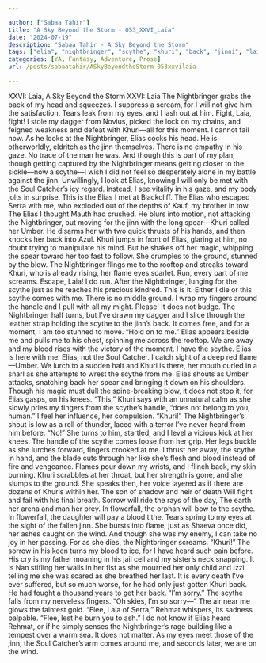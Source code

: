 ```yaml
---

author: ["Sabaa Tahir"]
title: "A Sky Beyond the Storm - 053_XXVI_Laia"
date: "2024-07-19"
description: "Sabaa Tahir - A Sky Beyond the Storm"
tags: ["elia", "nightbringer", "scythe", "khuri", "back", "jinni", "laia", "eye", "though", "come", "finger", "blood", "scream", "fight", "moment", "soul", "catcher", "ground", "flame", "handle", "turn", "heard", "xxvi", "sky", "head"]
categories: [YA, Fantasy, Adventure, Prose]
url: /posts/sabaatahir/ASkyBeyondtheStorm-053xxvilaia

---
```



XXVI: Laia, A Sky Beyond the Storm
XXVI: Laia
The Nightbringer grabs the back of my head and squeezes. I suppress a scream, for I will not give him the satisfaction. Tears leak from my eyes, and I lash out at him. Fight, Laia, fight! I stole my dagger from Novius, picked the lock on my chains, and feigned weakness and defeat with Khuri—all for this moment. I cannot fail now.
As he looks at the Nightbringer, Elias cocks his head. He is otherworldly, eldritch as the jinn themselves. There is no empathy in his gaze. No trace of the man he was.
And though this is part of my plan, though getting captured by the Nightbringer means getting closer to the sickle—now a scythe—I wish I did not feel so desperately alone in my battle against the jinn.
Unwillingly, I look at Elias, knowing I will only be met with the Soul Catcher’s icy regard.
Instead, I see vitality in his gaze, and my body jolts in surprise. This is the Elias I met at Blackcliff. The Elias who escaped Serra with me, who exploded out of the depths of Kauf, my brother in tow.
The Elias I thought Mauth had crushed.
He blurs into motion, not attacking the Nightbringer, but moving for the jinn with the long spear—Khuri called her Umber. He disarms her with two quick thrusts of his hands, and then knocks her back into Azul.
Khuri jumps in front of Elias, glaring at him, no doubt trying to manipulate his mind. But he shakes off her magic, whipping the spear toward her too fast to follow. She crumples to the ground, stunned by the blow.
The Nightbringer flings me to the rooftop and streaks toward Khuri, who is already rising, her flame eyes scarlet. Run, every part of me screams. Escape, Laia!
I do run. After the Nightbringer, lunging for the scythe just as he reaches his precious kindred. This is it. Either I die or this scythe comes with me. There is no middle ground. I wrap my fingers around the handle and I pull with all my might. Please!
It does not budge.
The Nightbringer half turns, but I’ve drawn my dagger and I slice through the leather strap holding the scythe to the jinn’s back. It comes free, and for a moment, I am too stunned to move.
“Hold on to me.”
Elias appears beside me and pulls me to his chest, spinning me across the rooftop. We are away and my blood rises with the victory of the moment. I have the scythe. Elias is here with me. Elias, not the Soul Catcher.
I catch sight of a deep red flame—Umber. We lurch to a sudden halt and Khuri is there, her mouth curled in a snarl as she attempts to wrest the scythe from me. Elias shouts as Umber attacks, snatching back her spear and bringing it down on his shoulders. Though his magic must dull the spine-breaking blow, it does not stop it, for Elias gasps, on his knees.
“This,” Khuri says with an unnatural calm as she slowly pries my fingers from the scythe’s handle, “does not belong to you, human.” I feel her influence, her compulsion.
“Khuri!” The Nightbringer’s shout is low as a roll of thunder, laced with a terror I’ve never heard from him before. “No!”
She turns to him, startled, and I level a vicious kick at her knees. The handle of the scythe comes loose from her grip. Her legs buckle as she lurches forward, fingers crooked at me. I thrust her away, the scythe in hand, and the blade cuts through her like she’s flesh and blood instead of fire and vengeance.
Flames pour down my wrists, and I flinch back, my skin burning. Khuri scrabbles at her throat, but her strength is gone, and she slumps to the ground. She speaks then, her voice layered as if there are dozens of Khuris within her.
The son of shadow and heir of death
Will fight and fail with his final breath.
Sorrow will ride the rays of the day,
The earth her arena and man her prey.
In flowerfall, the orphan will bow to the scythe.
In flowerfall, the daughter will pay a blood tithe.
Tears spring to my eyes at the sight of the fallen jinn. She bursts into flame, just as Shaeva once did, her ashes caught on the wind. And though she was my enemy, I can take no joy in her passing. For as she dies, the Nightbringer screams.
“Khuri!” The sorrow in his keen turns my blood to ice, for I have heard such pain before. His cry is my father moaning in his jail cell and my sister’s neck snapping. It is Nan stifling her wails in her fist as she mourned her only child and Izzi telling me she was scared as she breathed her last. It is every death I’ve ever suffered, but so much worse, for he had only just gotten Khuri back. He had fought a thousand years to get her back.
“I’m sorry.” The scythe falls from my nerveless fingers. “Oh skies, I’m so sorry—”
The air near me glows the faintest gold. “Flee, Laia of Serra,” Rehmat whispers, its sadness palpable. “Flee, lest he burn you to ash.”
I do not know if Elias heard Rehmat, or if he simply senses the Nightbringer’s rage building like a tempest over a warm sea. It does not matter. As my eyes meet those of the jinn, the Soul Catcher’s arm comes around me, and seconds later, we are on the wind.
